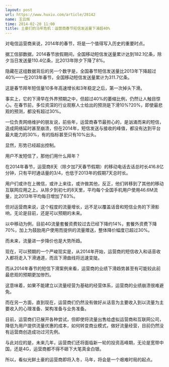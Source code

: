 ```yaml
---
layout: post
url: https://www.huxiu.com/article/28142
name: 王云辉
time: 2014-02-20 11:00
title: 土豪们的马年危机：运营商春节短信发送量下滑超40%
---
```

对电信运营商来说，2014年的春节，将是一个值得写入历史的重要时点。

据工信部数据，2014春节放假期间，全国移动短信发送量累计达到182.1亿条，除夕当日发送量110.4亿条，比2013年除夕下降了8%。

隐藏在这组数据背后的另一个数字是，全国春节短信发送量比2013年下降超过40%——在2013年春节，全国移动短信发送量累计为311.7亿条。

这是春节拜年短信量10多年高速增长和3年稳定之后，第一次掉头下滑。

事实上，它的下滑早在外界预期之中，但超过40%的萎缩比例，仍然让人触目惊心。在春节前，多位资深的行业观察人士给出的预测是下滑10%?20%，即使最悲观的预测，都没有超过30%。

一位负责网络维护的朋友说，前些年，运营商春节最担心的，是汹涌而来的短信，造成网络延时甚至崩溃，但在2014年，短信发送与接收的峰值，都没有达到平台最大能力的30%，有的指标甚至只有10%出头。

显然，形势已经超出控制。

用户不发短信了，那他们用什么拜年？

在2014年春节，运营商8天（除夕加7天春节假期）的移动电话去话总时长416.8亿分钟，只有平时通话量的3/4，也低于2013年的假期7天总时长。

用户们或许在上微信，或许上来往，或许做其他，反正，他们转移到了其他的移动互联网应用之上。从除夕到初七的8天里，平均每个全国手机用户使用46.6M流量，比2013年平均每日增加了63%。

但对运营商来说，这个程度的流量增长，远不足以覆盖话音和短信业务的下滑影响，无论是目前，还是可以预期的未来。

以中移动为例，目前4G流量套餐资费较过去已经下降约14%，套餐外资费下降70%，加上为鼓励用户使用而提供的流量赠送，整体降价幅度已超过30%。

而未来，流量进一步降价也是大势所趋。

现在，可以预期的一个严峻现实是，从2014年开始，运营商的短信收入和话音收入都将走入下滑通道，而且下滑曲线将迅速变陡。

而从2014年春节的短信下滑案例来看，运营商的业绩下滑趋势甚至有可能较此前最悲观的预期更加惨烈。

这意味着，如果不能建立以流量经营为基础的经营体系，运营商的业绩崩溃很难避免。

而在另一方面，直到现在，运营商们仍然没有做好从话音为主要收入到以流量为主要收入的心理准备、架构准备与业务准备。

目前，运营商们已展开各种尝试，但即使将流量出售给虚拟运营商和互联网公司，降低为用户提供流量优惠的成本，如何转变商业模式，做好流量经营，目前仍然没有运营商创造成功过河先例。

与此对应的是，未来几年，运营商们还将面临新一轮的投资高峰期，无论是宽带中国，还是4G，运营商都不得不砸下大笔真金白银。

所以，看似光鲜土豪的运营商即将入冬，马年，将会是一个艰难时局的起点。

